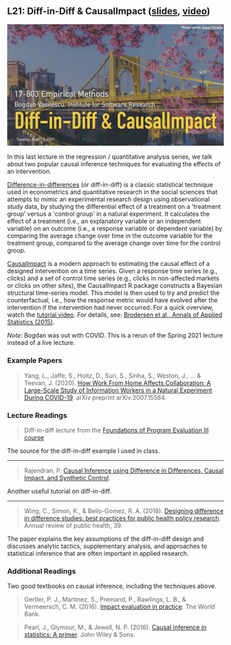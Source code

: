 ## L21: Diff-in-Diff & CausalImpact ([slides](../slides/21-diff-in-diff.pdf), [video](https://youtu.be/IZXPdvceOZQ))

[![Lecture21-Diff-in-Diff](../assets/images/21-diff-in-diff.jpg)](../slides/21-diff-in-diff.pdf)

In this last lecture in the regression / quantitative analysis series, we talk about two popular causal inference techniques for evaluating the effects of an intervention. 

[Difference-in-differences](https://en.wikipedia.org/wiki/Difference_in_differences) (or diff-in-diff) is a classic statistical technique used in econometrics and quantitative research in the social sciences that attempts to mimic an experimental research design using observational study data, by studying the differential effect of a treatment on a 'treatment group' versus a 'control group' in a natural experiment. It calculates the effect of a treatment (i.e., an explanatory variable or an independent variable) on an outcome (i.e., a response variable or dependent variable) by comparing the average change over time in the outcome variable for the treatment group, compared to the average change over time for the control group.

[CausalImpact](https://google.github.io/CausalImpact/CausalImpact.html) is a modern approach to estimating the causal effect of a designed intervention on a time series. Given a response time series (e.g., clicks) and a set of control time series (e.g., clicks in non-affected markets or clicks on other sites), the CausalImpact R package constructs a Bayesian structural time-series model. This model is then used to try and predict the counterfactual, i.e., how the response metric would have evolved after the intervention if the intervention had never occurred. For a quick overview, watch the [tutorial video](https://www.youtube.com/watch?v=GTgZfCltMm8). For details, see: [Brodersen et al., Annals of Applied Statistics (2015)](http://research.google.com/pubs/pub41854.html).

*Note*: Bogdan was out with COVID. This is a rerun of the Spring 2021 lecture instead of a live lecture.

### Example Papers

> Yang, L., Jaffe, S., Holtz, D., Suri, S., Sinha, S., Weston, J., ... & Teevan, J. (2020). [How Work From Home Affects Collaboration: A Large-Scale Study of Information Workers in a Natural Experiment During COVID-19](https://arxiv.org/pdf/2007.15584.pdf). arXiv preprint arXiv:2007.15584.

### Lecture Readings

> Diff-in-diff lecture from the [Foundations of Program Evaluation III course](https://ds4ps.org/pe4ps-textbook/docs/p-030-diff-in-diff.html)

The source for the diff-in-diff example I used in class.

---

> Rajendran, P. [Causal Inference using Difference in Differences, Causal Impact, and Synthetic Control](https://towardsdatascience.com/causal-inference-using-difference-in-differences-causal-impact-and-synthetic-control-f8639c408268). 

Another useful tutorial on diff-in-diff.

---

> Wing, C., Simon, K., & Bello-Gomez, R. A. (2018). [Designing difference in difference studies: best practices for public health policy research](https://www.annualreviews.org/doi/full/10.1146/annurev-publhealth-040617-013507). Annual review of public health, 39.

The paper explains the key assumptions of the diff-in-diff design and discusses analytic tactics, supplementary analysis, and approaches to statistical inference that are often important in applied research. 

### Additional Readings

Two good textbooks on causal inference, including the techniques above.

> Gertler, P. J., Martinez, S., Premand, P., Rawlings, L. B., & Vermeersch, C. M. (2016). [Impact
evaluation in practice](https://repositorio.minedu.gob.pe/bitstream/handle/20.500.12799/4813/Impact%20Evaluation%20in%20Practice.pdf). The World Bank.


> Pearl, J., Glymour, M., & Jewell, N. P. (2016). [Causal inference in statistics: A primer](http://bayes.cs.ucla.edu/PRIMER/). John Wiley & Sons.